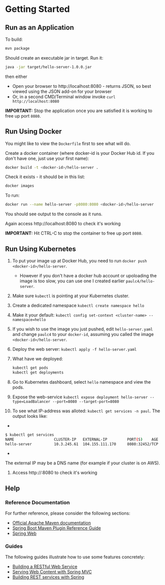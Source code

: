 # Getting Started

## Run as an Application

To build:

```sh
mvn package
```

Should create an executable jar in target.  Run it:

```sh
java -jar target/hello-server-1.0.0.jar
```

then either

* Open your browser to http://localhost:8080 - returns JSON, so best viewed using the JSON add-on for your browser
* Or, in a second CMD/Terminal window invoke `curl http://localhost:8080`

**IMPORTANT:** Stop the application once you are satisfied it is working to free up port `8080`.

## Run Using Docker

You might like to view the `Dockerfile` first to see what will do.

Create a docker container (where docker-id is your Docker Hub id.  If you don't have one, just use your first name):

```sh
docker build -t <docker-id>/hello-server .
```

Check it exists - it should be in this list:

```sh
docker images
```

To run:

```sh
docker run --name hello-server -p8080:8080 <docker-id>/hello-server
```

You should see output to the console as it runs.

Again access http://localhost:8080 to check it's working

**IMPORTANT:** Hit CTRL-C to stop the container to free up port `8080`.

## Run Using Kubernetes

1. To put your image up at Docker Hub, you need to run `docker push <docker-id>/hello-server`.

   * However if you don't have a docker hub account or upoloading the image is too slow, you can use one I created earlier `paulc4/hello-server`.

1. Make sure `kubectl` is pointing at your Kubernetes cluster.

1. Create a dedicated namespace `kubectl create namespace hello`

1. Make it your default: `kubectl config set-context <cluster-name> --namespace=hello`

1. If you wish to use the image you just pushed, edit `hello-server.yaml` and change `paulc4` to your `docker-id`, assuming you called the image `<docker-id>/hello-server`.

1. Deploy the web server: `kubectl apply -f hello-server.yaml`

1. What have we deployed:

   ```sh
   kubectl get pods
   kubectl get deployments
   ```

1. Go to Kubernetes dashboard, select `hello` namespace and view the pods.

1. Expose the web-service `kubectl expose deployment hello-server --type=LoadBalancer --port=8080 --target-port=8080`

1. To see what IP-address was alloted: `kubectl get services -n paul`. The output looks like:
+
```sh
$ kubectl get services
NAME                  CLUSTER-IP   EXTERNAL-IP         PORT(S)    AGE
hello-server          10.3.245.61  104.155.111.170     8080:32452/TCP   2m
```
+
The external IP may be a DNS name (for example if your cluster is on AWS).

1. Access http://<external-ip>:8080  to check it's working

## Help

### Reference Documentation
For further reference, please consider the following sections:

* [Official Apache Maven documentation](https://maven.apache.org/guides/index.html)
* [Spring Boot Maven Plugin Reference Guide](https://docs.spring.io/spring-boot/docs/2.2.4.RELEASE/maven-plugin/)
* [Spring Web](https://docs.spring.io/spring-boot/docs/2.2.4.RELEASE/reference/htmlsingle/#boot-features-developing-web-applications)

### Guides
The following guides illustrate how to use some features concretely:

* [Building a RESTful Web Service](https://spring.io/guides/gs/rest-service/)
* [Serving Web Content with Spring MVC](https://spring.io/guides/gs/serving-web-content/)
* [Building REST services with Spring](https://spring.io/guides/tutorials/bookmarks/)

